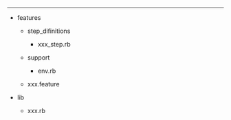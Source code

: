 ---
- features
  - step_difinitions
    - xxx_step.rb

  - support
    - env.rb

  - xxx.feature

- lib
  - xxx.rb

